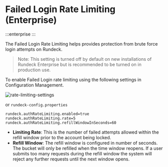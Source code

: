 # Failed Login Rate Limiting (Enterprise)

:::enterprise
:::

The Failed Login Rate Limiting helps provides protection from brute force login attempts on Rundeck.

> Note: This setting is turned off by default on new installations of Rundeck Enterprise but is recommended to be turned on in production use.

To enable Failed Login rate limiting using the following settings in Configuration Management.

![rate-limiting-settings](~@assets/img/login-ratelimiting.png)

or `rundeck-config.properties`

```
rundeck.authRateLimiting.enabled=true
rundeck.authRateLimiting.rate=5
rundeck.authRateLimiting.refillWindowInSeconds=60
```

- **Limiting Rate**: This is the number of failed attempts allowed within the refill window prior to the account being locked.
- **Refill Window**: The refill window is configured in number of seconds. The bucket will only be refilled when the time window reopens. If a user submits too many requests during the refill window the system will reject any further requests until the next window opens.
